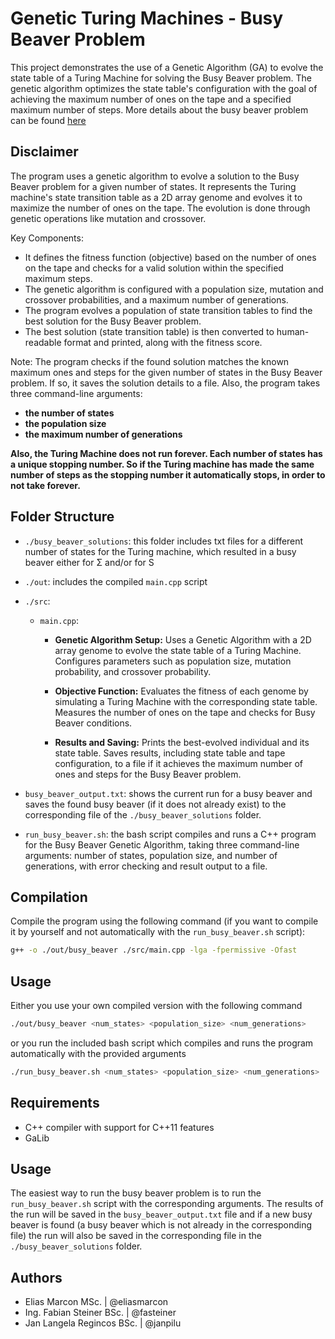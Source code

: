 # Genetic Turing Machines - Busy Beaver Problem

This project demonstrates the use of a Genetic Algorithm (GA) to evolve the state table of a Turing Machine for solving the Busy Beaver problem. The genetic algorithm optimizes the state table's configuration with the goal of achieving the maximum number of ones on the tape and a specified maximum number of steps. More details about the busy beaver problem can be found [here](https://en.wikipedia.org/wiki/Busy_beaver)

## Disclaimer

The program uses a genetic algorithm to evolve a solution to the Busy Beaver problem for a given number of states. It represents the Turing machine's state transition table as a 2D array genome and evolves it to maximize the number of ones on the tape. The evolution is done through genetic operations like mutation and crossover.

Key Components:

- It defines the fitness function (objective) based on the number of ones on the tape and checks for a valid solution within the specified maximum steps.
- The genetic algorithm is configured with a population size, mutation and crossover probabilities, and a maximum number of generations.
- The program evolves a population of state transition tables to find the best solution for the Busy Beaver problem.
- The best solution (state transition table) is then converted to human-readable format and printed, along with the fitness score.

Note: The program checks if the found solution matches the known maximum ones and steps for the given number of states in the Busy Beaver problem. If so, it saves the solution details to a file. Also, the program takes three command-line arguments: 
- **the number of states**
- **the population size**
- **the maximum number of generations**

**Also, the Turing Machine does not run forever. Each number of states has a unique stopping number. So if the Turing machine has made the same number of steps as the stopping number it automatically stops, in order to not take forever.** 


## Folder Structure

- `./busy_beaver_solutions`: this folder includes txt files for a different number of states for the Turing machine, which resulted in a busy beaver either for Σ and/or for S

- `./out`: includes the compiled `main.cpp` script

- `./src`:

    - `main.cpp`: 
    
      - **Genetic Algorithm Setup:** Uses a Genetic Algorithm with a 2D array genome to evolve the state table of a Turing Machine. Configures parameters such as population size, mutation probability, and crossover probability.
      
      - **Objective Function:** Evaluates the fitness of each genome by simulating a Turing Machine with the corresponding state table. Measures the number of ones on the tape and checks for Busy Beaver conditions.
      
      - **Results and Saving:** Prints the best-evolved individual and its state table. Saves results, including state table and tape configuration, to a file if it achieves the maximum number of ones and steps for the Busy Beaver problem. 

- `busy_beaver_output.txt`: shows the current run for a busy beaver and saves the found busy beaver (if it does not already exist) to the corresponding file of the `./busy_beaver_solutions` folder.

- `run_busy_beaver.sh`: the bash script compiles and runs a C++ program for the Busy Beaver Genetic Algorithm, taking three command-line arguments: number of states, population size, and number of generations, with error checking and result output to a file.

## Compilation

Compile the program using the following command (if you want to compile it by yourself and not automatically with the `run_busy_beaver.sh` script):

```sh
g++ -o ./out/busy_beaver ./src/main.cpp -lga -fpermissive -Ofast
```

## Usage

Either you use your own compiled version with the following command
```sh
./out/busy_beaver <num_states> <population_size> <num_generations>
```

or you run the included bash script which compiles and runs the program automatically with the provided arguments

```sh
./run_busy_beaver.sh <num_states> <population_size> <num_generations>
```



## Requirements
- C++ compiler with support for C++11 features
- GaLib 


## Usage
The easiest way to run the busy beaver problem is to run the `run_busy_beaver.sh` script with the corresponding arguments. The results of the run will be saved in the `busy_beaver_output.txt` file and if a new busy beaver is found (a busy beaver which is not already in the corresponding file) the run will also be saved in the corresponding file in the `./busy_beaver_solutions` folder.

## Authors
- Elias Marcon MSc. | @eliasmarcon
- Ing. Fabian Steiner BSc. | @fasteiner
- Jan Langela Regincos BSc. | @janpilu